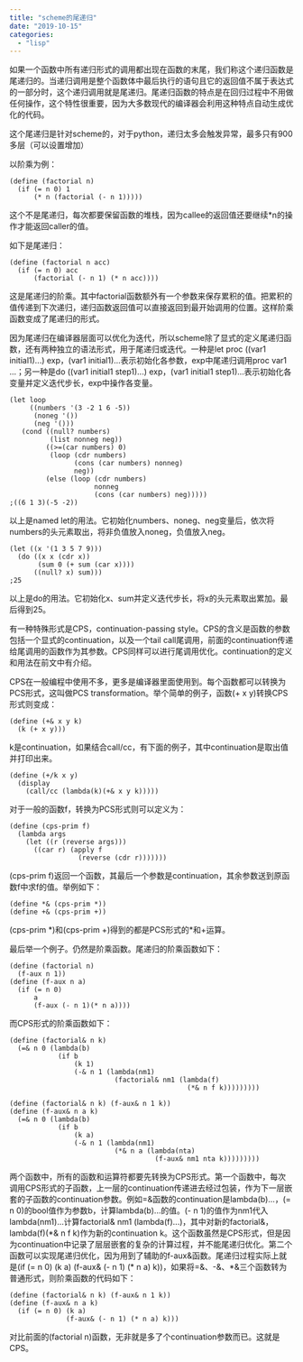 ```yaml
---
title: "scheme的尾递归"
date: "2019-10-15"
categories: 
  - "lisp"
---
```


如果一个函数中所有递归形式的调用都出现在函数的末尾，我们称这个递归函数是尾递归的。当递归调用是整个函数体中最后执行的语句且它的返回值不属于表达式的一部分时，这个递归调用就是尾递归。尾递归函数的特点是在回归过程中不用做任何操作，这个特性很重要，因为大多数现代的编译器会利用这种特点自动生成优化的代码。

这个尾递归是针对scheme的，对于python，递归太多会触发异常，最多只有900多层（可以设置增加）

以阶乘为例：

```
(define (factorial n)
  (if (= n 0) 1
      (* n (factorial (- n 1)))))
```

这个不是尾递归，每次都要保留函数的堆栈，因为callee的返回值还要继续\*n的操作才能返回caller的值。

如下是尾递归：

```
(define (factorial n acc)
  (if (= n 0) acc
      (factorial (- n 1) (* n acc))))
```

这是尾递归的阶乘。其中factorial函数额外有一个参数来保存累积的值。把累积的值传递到下次递归，递归函数返回值可以直接返回到最开始调用的位置。这样阶乘函数变成了尾递归的形式。

因为尾递归在编译器层面可以优化为迭代，所以scheme除了显式的定义尾递归函数，还有两种独立的语法形式，用于尾递归或迭代。一种是let proc ((var1 initial1)...) exp，(var1 initial1)...表示初始化各参数，exp中尾递归调用proc var1 ...；另一种是do ((var1 initial1 step1)...) exp，(var1 initial1 step1)...表示初始化各变量并定义迭代步长，exp中操作各变量。

```
(let loop
     ((numbers '(3 -2 1 6 -5))
      (noneg '())
      (neg '()))
   (cond ((null? numbers)
          (list nonneg neg))
         ((>=(car numbers) 0)
          (loop (cdr numbers)
                (cons (car numbers) nonneg)
                neg))
         (else (loop (cdr numbers)
                     nonneg
                     (cons (car numbers) neg)))))
;((6 1 3)(-5 -2))

```

以上是named let的用法。它初始化numbers、noneg、neg变量后，依次将numbers的头元素取出，将非负值放入noneg，负值放入neg。

```
(let ((x '(1 3 5 7 9)))
  (do ((x x (cdr x))
       (sum 0 (+ sum (car x))))
      ((null? x) sum)))
;25
```

以上是do的用法。它初始化x、sum并定义迭代步长，将x的头元素取出累加。最后得到25。

有一种特殊形式是CPS，continuation-passing style。CPS的含义是函数的参数包括一个显式的continuation，以及一个tail call尾调用，前面的continuation传递给尾调用的函数作为其参数。CPS同样可以进行尾调用优化。continuation的定义和用法在前文中有介绍。

CPS在一般编程中使用不多，更多是编译器里面使用到。每个函数都可以转换为PCS形式，这叫做PCS transformation。举个简单的例子，函数(+ x y)转换CPS形式则变成：

```
(define (+& x y k)
  (k (+ x y)))
```

k是continuation，如果结合call/cc，有下面的例子，其中continuation是取出值并打印出来。

```
(define (+/k x y)
  (display 
    (call/cc (lambda(k)(+& x y k)))))
```

对于一般的函数f，转换为PCS形式则可以定义为：

```
(define (cps-prim f)
  (lambda args
    (let ((r (reverse args)))
      ((car r) (apply f
                 (reverse (cdr r)))))))
```

(cps-prim f)返回一个函数，其最后一个参数是continuation，其余参数送到原函数f中求f的值。举例如下：

```
(define *& (cps-prim *))
(define +& (cps-prim +))
```

(cps-prim \*)和(cps-prim +)得到的都是PCS形式的\*和+运算。

最后举一个例子。仍然是阶乘函数。尾递归的阶乘函数如下：

```
(define (factorial n)
  (f-aux n 1))
(define (f-aux n a)
  (if (= n 0)
      a
      (f-aux (- n 1)(* n a))))
```

而CPS形式的阶乘函数如下：

```
(define (factorial& n k)
  (=& n 0 (lambda(b)
            (if b
                (k 1)
                (-& n 1 (lambda(nm1)
                          (factorial& nm1 (lambda(f)
                                            (*& n f k)))))))))

```

```
(define (factorial& n k) (f-aux& n 1 k))
(define (f-aux& n a k)
  (=& n 0 (lambda(b)
            (if b 
                (k a)
                (-& n 1 (lambda(nm1)
                          (*& n a (lambda(nta)
                                    (f-aux& nm1 nta k)))))))))

```

两个函数中，所有的函数和运算符都要先转换为CPS形式。第一个函数中，每次调用CPS形式的子函数，上一层的continuation传递进去经过包装，作为下一层嵌套的子函数的continuation参数。例如=&函数的continuation是lambda(b)...，(= n 0)的bool值作为参数b，计算lambda(b)...的值。(- n 1)的值作为nm1代入lambda(nm1)...计算factorial& nm1 (lambda(f)...)，其中对新的factorial&，lambda(f)(\*& n f k)作为新的continuation k。这个函数虽然是CPS形式，但是因为continuation中记录了层层嵌套的复杂的计算过程，并不能尾递归优化。第二个函数可以实现尾递归优化，因为用到了辅助的f-aux&函数。尾递归过程实际上就是(if (= n 0) (k a) (f-aux& (- n 1) (\* n a) k))，如果将=&、-&、\*&三个函数转为普通形式，则阶乘函数的代码如下：

```
(define (factorial& n k) (f-aux& n 1 k))
(define (f-aux& n a k)
  (if (= n 0) (k a)
              (f-aux& (- n 1) (* n a) k)))
```

对比前面的(factorial n)函数，无非就是多了个continuation参数而已。这就是CPS。
